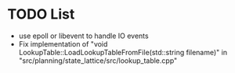 # TODO List

* use epoll or libevent to handle IO events
* Fix implementation of "void LookupTable::LoadLookupTableFromFile(std::string filename)" in "src/planning/state_lattice/src/lookup_table.cpp"